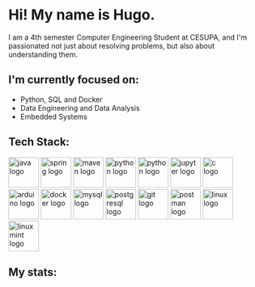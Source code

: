 # Hi! My name is Hugo.
I am a 4th semester Computer Engineering Student at CESUPA, and I'm passionated not just about resolving problems, but also about understanding them.  

## I'm currently focused on:
- Python, SQL and Docker
- Data Engineering and Data Analysis
- Embedded Systems

## Tech Stack:
<div>
  <img src="https://cdn.jsdelivr.net/gh/devicons/devicon@latest/icons/java/java-original.svg" height="60" alt="java logo"/>
  <img src="https://cdn.jsdelivr.net/gh/devicons/devicon@latest/icons/spring/spring-original.svg" height="60" alt="spring logo"/>
  <img src="https://cdn.jsdelivr.net/gh/devicons/devicon@latest/icons/maven/maven-original.svg" height="60" alt="maven logo"/>
  <img src="https://cdn.jsdelivr.net/gh/devicons/devicon@latest/icons/python/python-original.svg" height="60" alt="python logo"/>
  <img src="https://cdn.jsdelivr.net/gh/devicons/devicon@latest/icons/pandas/pandas-original.svg" height="60" alt="python logo"/>
  <img src="https://cdn.jsdelivr.net/gh/devicons/devicon@latest/icons/jupyter/jupyter-original.svg" height="60" alt="jupyter logo"/>
  <img src="https://cdn.jsdelivr.net/gh/devicons/devicon@latest/icons/c/c-original.svg" height="60" alt="c logo"/>
  <img src="https://cdn.jsdelivr.net/gh/devicons/devicon@latest/icons/arduino/arduino-original.svg" height="60" alt="arduino logo"/>
  <img src="https://cdn.jsdelivr.net/gh/devicons/devicon@latest/icons/docker/docker-plain.svg" height="60" alt="docker logo"/>
  <img src="https://cdn.jsdelivr.net/gh/devicons/devicon@latest/icons/mysql/mysql-original.svg" height="60" alt="mysql logo"/>
  <img src="https://cdn.jsdelivr.net/gh/devicons/devicon@latest/icons/postgresql/postgresql-original.svg" height="60" alt="postgresql logo"/>
  <img src="https://cdn.jsdelivr.net/gh/devicons/devicon@latest/icons/git/git-original.svg" height="60" alt="git logo"/>
  <img src="https://cdn.jsdelivr.net/gh/devicons/devicon@latest/icons/postman/postman-original.svg" height="60" alt="postman logo"/>
  <img src="https://cdn.jsdelivr.net/gh/devicons/devicon@latest/icons/linux/linux-original.svg" height="60" alt="linux logo"/>
  <img src="https://cdn.jsdelivr.net/gh/devicons/devicon@latest/icons/linuxmint/linuxmint-original.svg" height="60" alt="linux mint logo"/>
</div>

## My stats:


<!--
**HugoSantos14/HugoSantos14** is a ✨ _special_ ✨ repository because its `README.md` (this file) appears on your GitHub profile.

Here are some ideas to get you started:

- 🔭 I’m currently working on ...
- 🌱 I’m currently learning ...
- 👯 I’m looking to collaborate on ...
- 🤔 I’m looking for help with ...
- 💬 Ask me about ...
- 📫 How to reach me: ...
- 😄 Pronouns: ...
- ⚡ Fun fact: ...
-->
